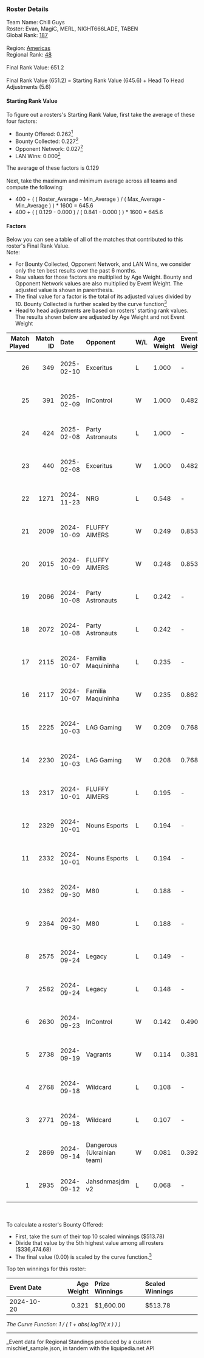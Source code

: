 ### Roster Details<br />
Team Name: Chill Guys<br />
Roster: Evan, MagiC, MERL, NIGHT666LADE, TABEN<br />
Global Rank: [187](../../standings_global_2025_03_01.md)<br />
<br />
Region: [Americas]( ../../standings_americas_2025_03_01.md)<br />
Regional Rank: [48]( ../../standings_americas_2025_03_01.md)<br />
<br />
Final Rank Value:  651.2<br />
<br />
Final Rank Value (651.2) = Starting Rank Value (645.6) + Head To Head Adjustments (5.6)<br />

#### Starting Rank Value<br />
To figure out a rosters's Starting Rank Value, first take the average of these four factors:<br />
- Bounty Offered: 0.262[<sup>1</sup>](#table2)
- Bounty Collected: 0.227[<sup>2</sup>](#table1)
- Opponent Network: 0.027[<sup>2</sup>](#table1)
- LAN Wins: 0.000[<sup>2</sup>](#table1)

The average of these factors is 0.129<br />
<br />
Next, take the maximum and minimum average across all teams and compute the following:<br />
- 400 + ( ( Roster_Average - Min_Average ) / ( Max_Average - Min_Average ) ) * 1600 = 645.6
- 400 + ( ( 0.129 - 0.000 ) / ( 0.841 - 0.000 ) ) * 1600 = 645.6


#### Factors<br />
Below you can see a table of all of the matches that contributed to this roster's Final Rank Value.<br />
Note:<br />

- For Bounty Collected, Opponent Network, and LAN Wins, we consider only the ten best results over the past 6 months.
- Raw values for those factors are multiplied by Age Weight. Bounty and Opponent Network values are also multiplied by Event Weight. The adjusted value is shown in parenthesis.
- The final value for a factor is the total of its adjusted values divided by 10. Bounty Collected is further scaled by the curve function[<sup>3</sup>](#curveFunction)
- Head to head adjustments are based on rosters' starting rank values. The results shown below are adjusted by Age Weight and not Event Weight
<span id="table1"></span><br />


| Match Played | Match ID | Date       | Opponent                   | W/L | Age Weight | Event Weight | Bounty Collected | Opponent Network | LAN Wins  | H2H Adj. | Roster                                    |
| -: | -: | :- | :- | :- | :- | :- | :- | :- | :- | -: | :- |
|           26 |      349 | 2025-02-10 | Exceritus                  | L   | 1.000      | -            | -                | -                | -         |   -17.16 | Evan, MagiC, MERL, NIGHT666LADE, TABEN    |
|           25 |      391 | 2025-02-09 | InControl                  | W   | 1.000      | 0.482        | 0.001 (0.001)    | 0.075 (0.036)    | 0 (0.000) |    14.31 | Evan, MagiC, MERL, NIGHT666LADE, TABEN    |
|           24 |      424 | 2025-02-08 | Party Astronauts           | L   | 1.000      | -            | -                | -                | -         |    -9.26 | Evan, MagiC, MERL, NIGHT666LADE, TABEN    |
|           23 |      440 | 2025-02-08 | Exceritus                  | W   | 1.000      | 0.482        | 0.000 (0.000)    | 0.184 (0.088)    | 0 (0.000) |    12.98 | Evan, MagiC, MERL, NIGHT666LADE, TABEN    |
|           22 |     1271 | 2024-11-23 | NRG                        | L   | 0.548      | -            | -                | -                | -         |    -1.72 | Evan, MagiC, Merl, NIGHT666LADE, TABEN    |
|           21 |     2009 | 2024-10-09 | FLUFFY AIMERS              | W   | 0.249      | 0.853        | 0.005 (0.001)    | 0.223 (0.047)    | 0 (0.000) |     5.47 | Evan, HorizoN, MagiC, NIGHT666LADE, TABEN |
|           20 |     2015 | 2024-10-09 | FLUFFY AIMERS              | W   | 0.248      | 0.853        | 0.005 (0.001)    | 0.223 (0.047)    | 0 (0.000) |     5.57 | Evan, HorizoN, MagiC, NIGHT666LADE, TABEN |
|           19 |     2066 | 2024-10-08 | Party Astronauts           | L   | 0.242      | -            | -                | -                | -         |    -2.25 | Evan, HorizoN, MagiC, NIGHT666LADE, TABEN |
|           18 |     2072 | 2024-10-08 | Party Astronauts           | L   | 0.242      | -            | -                | -                | -         |    -2.29 | Evan, HorizoN, MagiC, NIGHT666LADE, TABEN |
|           17 |     2115 | 2024-10-07 | Familia Maquininha         | L   | 0.235      | -            | -                | -                | -         |    -3.57 | Evan, HorizoN, MagiC, NIGHT666LADE, TABEN |
|           16 |     2117 | 2024-10-07 | Familia Maquininha         | W   | 0.235      | 0.862        | 0.003 (0.001)    | 0.133 (0.027)    | 0 (0.000) |     3.90 | Evan, HorizoN, MagiC, NIGHT666LADE, TABEN |
|           15 |     2225 | 2024-10-03 | LAG Gaming                 | W   | 0.209      | 0.768        | 0.001 (0.000)    | 0.028 (0.004)    | 0 (0.000) |     2.88 | Evan, HorizoN, MagiC, NIGHT666LADE, TABEN |
|           14 |     2230 | 2024-10-03 | LAG Gaming                 | W   | 0.208      | 0.768        | 0.001 (0.000)    | 0.028 (0.004)    | 0 (0.000) |     2.93 | Evan, HorizoN, MagiC, NIGHT666LADE, TABEN |
|           13 |     2317 | 2024-10-01 | FLUFFY AIMERS              | L   | 0.195      | -            | -                | -                | -         |    -1.81 | Evan, HorizoN, MagiC, NIGHT666LADE, TABEN |
|           12 |     2329 | 2024-10-01 | Nouns Esports              | L   | 0.194      | -            | -                | -                | -         |    -2.27 | Evan, HorizoN, MagiC, NIGHT666LADE, TABEN |
|           11 |     2332 | 2024-10-01 | Nouns Esports              | L   | 0.194      | -            | -                | -                | -         |    -2.30 | Evan, HorizoN, MagiC, NIGHT666LADE, TABEN |
|           10 |     2362 | 2024-09-30 | M80                        | L   | 0.188      | -            | -                | -                | -         |    -0.71 | Evan, HorizoN, MagiC, NIGHT666LADE, TABEN |
|            9 |     2364 | 2024-09-30 | M80                        | L   | 0.188      | -            | -                | -                | -         |    -0.71 | Evan, HorizoN, MagiC, NIGHT666LADE, TABEN |
|            8 |     2575 | 2024-09-24 | Legacy                     | L   | 0.149      | -            | -                | -                | -         |    -0.60 | Evan, HorizoN, MagiC, NIGHT666LADE, TABEN |
|            7 |     2582 | 2024-09-24 | Legacy                     | L   | 0.148      | -            | -                | -                | -         |    -0.60 | Evan, HorizoN, MagiC, NIGHT666LADE, TABEN |
|            6 |     2630 | 2024-09-23 | InControl                  | W   | 0.142      | 0.490        | 0.001 (0.000)    | 0.075 (0.005)    | 0 (0.000) |     2.11 | Evan, HorizoN, MagiC, NIGHT666LADE, TABEN |
|            5 |     2738 | 2024-09-19 | Vagrants                   | W   | 0.114      | 0.381        | 0.001 (0.000)    | 0.174 (0.008)    | 0 (0.000) |     1.87 | Evan, HorizoN, MagiC, NIGHT666LADE, TABEN |
|            4 |     2768 | 2024-09-18 | Wildcard                   | L   | 0.108      | -            | -                | -                | -         |    -0.05 | Evan, HorizoN, MagiC, NIGHT666LADE, TABEN |
|            3 |     2771 | 2024-09-18 | Wildcard                   | L   | 0.107      | -            | -                | -                | -         |    -0.05 | Evan, HorizoN, MagiC, NIGHT666LADE, TABEN |
|            2 |     2869 | 2024-09-14 | Dangerous (Ukrainian team) | W   | 0.081      | 0.392        | 0.000 (0.000)    | 0.000 (0.000)    | 0 (0.000) |     0.52 | Evan, HorizoN, MagiC, NIGHT666LADE, TABEN |
|            1 |     2935 | 2024-09-12 | Jahsdnmasjdm v2            | L   | 0.068      | -            | -                | -                | -         |    -1.52 | Evan, HorizoN, MagiC, NIGHT666LADE, TABEN |

<br />
<span id="table2"></span><br />
To calculate a roster's Bounty Offered:<br />

- First, take the sum of their top 10 scaled winnings ($513.78)
- Divide that value by the 5th highest value among all rosters ($336,474.68)
- The final value (0.00) is scaled by the curve function.[<sup>3</sup>](#curveFunction)

Top ten winnings for this roster:<br />

| Event Date | Age Weight | Prize Winnings | Scaled Winnings |
| :- | -: | :- | :- |
| 2024-10-20 |      0.321 | $1,600.00      | $513.78         |


<span id="curveFunction"></span>_The Curve Function: 1 / ( 1 + abs( log10( x ) ) )_<br />

---
_Event data for Regional Standings produced by a custom mischief_sample.json, in tandem with the liquipedia.net API<br />
